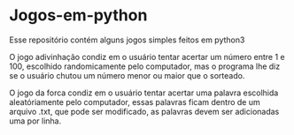 # Jogos-em-python
Esse repositório contém alguns jogos simples feitos em python3

O jogo adivinhação condiz em o usuário tentar acertar um número entre 1 e 100, escolhido randomicamente pelo computador, mas o programa lhe diz se o usuário chutou um número menor ou maior que o sorteado.

O jogo da forca condiz em o usuário tentar acertar uma palavra escolhida aleatóriamente pelo computador, essas palavras ficam dentro de um arquivo .txt, que pode ser modificado, as palavras devem ser adicionadas uma por linha.

